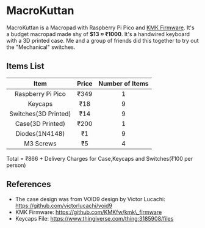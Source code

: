# MacroKuttan

MacroKuttan is a Macropad with Raspberry Pi Pico and [KMK Firmware](https://github.com/KMKfw/kmk_firmware). It's a budget macropad made shy of **$13 ≈ ₹1000**.
It's a handwired keyboard with a 3D printed case. Me and a group of friends did this together to try out the "Mechanical" switches.


## Items List

| Item| Price|Number of Items |
|:---:                | :---:|:---:| 
| Raspberry Pi Pico   |₹349  |1|
| Keycaps             |₹18   |9|
| Switches(3D Printed)|₹14   |9|
| Case(3D Printed)    |₹200  |1|
| Diodes(1N4148)      |₹1    |9|
| M3 Screws           |₹5    |4|

Total = ₹866 + Delivery Charges for Case,Keycaps and Switches(₹100 per person)

## References

- The case design was from VOID9 design by Victor Lucachi: https://github.com/victorlucachi/void9
- KMK Firmware: https://github.com/KMKfw/kmk\_firmware
- Keycaps File: https://www.thingiverse.com/thing:3185908/files

